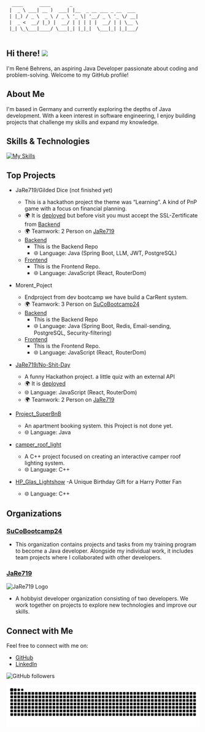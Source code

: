 ```
  ____      ____       _                        
 |  _ \ ___| __ )  ___| |__  _ __ ___ _ __  ___ 
 | |_) / _ \  _ \ / _ \ '_ \| '__/ _ \ '_ \/ __|
 |  _ <  __/ |_) |  __/ | | | | |  __/ | | \__ \
 |_| \_\___|____/ \___|_| |_|_|  \___|_| |_|___/
                                                
```

## Hi there! ![](https://user-images.githubusercontent.com/18350557/176309783-0785949b-9127-417c-8b55-ab5a4333674e.gif)

I'm René Behrens, an aspiring Java Developer passionate about coding and problem-solving. Welcome to my GitHub profile!

## About Me

I'm based in Germany and currently exploring the depths of Java development. With a keen interest in software engineering, I enjoy building projects that challenge my skills and expand my knowledge.

## Skills & Technologies

[![My Skills](https://skillicons.dev/icons?i=java,spring,maven,mysql,postgres,js,react,html,css,sass,vite,docker,git,idea,cpp,&perline=15)](https://skillicons.dev)

## Top Projects

- JaRe719/Gilded Dice (not finished yet)
  - This is a hackathon project the theme was “Learning”. A kind of PnP game with a focus on financial planning.
  - 🌍 It is [deployed](https://gilded-dice-frontend.onrender.com/) but before visit you must accept the SSL-Zertificate from [Backend](https://193.108.53.177:8443)
  - 🌍 Teamwork: 2 Person on [JaRe719](https://github.com/JaRe719)
  - [Backend](https://github.com/JaRe719/Gilded_Dice_Backend)
    - This is the Backend Repo
    - 🌐 Language: Java (Spring Boot, LLM, JWT, PostgreSQL)
  - [Frontend](https://github.com/JaRe719/gilded_dice_frontend)
    - This is the Frontend Repo.
    -  🌐 Language: JavaScript (React, RouterDom)

- Morent_Poject
  - Endproject from dev bootcamp we have build a CarRent system.
  - 🌍 Teamwork: 3 Person on [SuCoBootcamp24](https://github.com/SuCoBootcamp24)
  - [Backend](https://github.com/SuCoBootcamp24/Day113_EndProject_Morent_Backend)
    - This is the Backend Repo
    - 🌐 Language: Java (Spring Boot, Redis, Email-sending, PostgreSQL, Security-filtering)
  - [Frontend](https://github.com/SuCoBootcamp24/Day113_EndProject_Morent_Frontend)
    - This is the Frontend Repo.
    -  🌐 Language: JavaScript (React, RouterDom)
 
- [JaRe719/No-Shit-Day](https://github.com/JaRe719/no_shit_day)
  - A funny Hackathon project. a little quiz with an external API
  - 🌍 It is [deployed](https://no-shit-day.onrender.com)
  - 🌐 Language: JavaScript (React, RouterDom)
  - 🌍 Teamwork: 2 Person on [JaRe719](https://github.com/JaRe719)

- [Project_SuperBnB](https://github.com/SuCoBootcamp24/Day85_24_09_17_Project_SuperBnB)
  - An apartment booking system. this Project is not done yet.
  - 🌐 Language: Java
  
- [camper_roof_light](https://github.com/ReBehrens/camper_roof_light)
  - A C++ project focused on creating an interactive camper roof lighting system.
  -  🌐 Language: C++ 

- [HP_Glas_Lightshow](https://github.com/ReBehrens/HP_Glas_Lightshow)
  -A Unique Birthday Gift for a Harry Potter Fan
  - 🌐 Language: C++

## Organizations

### [SuCoBootcamp24](https://github.com/SuCoBootcamp24)
- This organization contains projects and tasks from my training program to become a Java developer. Alongside my individual work, it includes team projects where I collaborated with other developers.

### [JaRe719](https://github.com/JaRe719)
<a src="https://github.com/JaRe719"><img src="https://avatars.githubusercontent.com/u/143851812?s=200&v=4" alt="JaRe719 Logo" width="100"/></a>
- A hobbyist developer organization consisting of two developers. We work together on projects to explore new technologies and improve our skills.

## Connect with Me

Feel free to connect with me on:

- [GitHub](https://github.com/ReBehrens)  
- [LinkedIn](https://www.linkedin.com/in/rené-behrens-303a6a170/) 

![GitHub followers](https://img.shields.io/github/followers/ReBehrens?style=social)


<img src="https://raw.githubusercontent.com/ReBehrens/ReBehrens/output/snake.svg" alt="Snake animation" />

